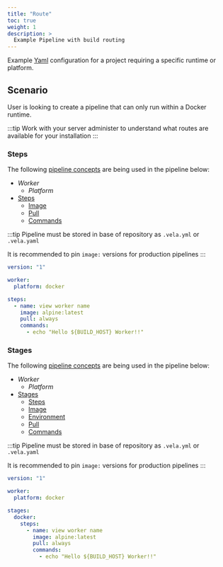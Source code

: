 ```yaml
---
title: "Route"
toc: true
weight: 1
description: >
  Example Pipeline with build routing
---
```


Example [Yaml](https://yaml.org/spec/) configuration for a project requiring a specific runtime or platform.

## Scenario

User is looking to create a pipeline that can only run within a Docker runtime.

:::tip
Work with your server administer to understand what routes are available for your installation
:::

### Steps

The following [pipeline concepts](/docs/usage/tour/tour.md) are being used in the pipeline below:

* *Worker*
  * *Platform*
* [Steps](docs/usage/tour/steps.md)
  * [Image](docs/usage/tour/image.md)
  * [Pull](docs/usage/tour/image.md)
  * [Commands](docs/usage/tour/steps.md)

:::tip
Pipeline must be stored in base of repository as `.vela.yml` or `.vela.yaml`

It is recommended to pin `image:` versions for production pipelines
:::

```yaml
version: "1"

worker:
  platform: docker

steps:
  - name: view worker name
    image: alpine:latest
    pull: always
    commands:
      - echo "Hello ${BUILD_HOST} Worker!!"
```

### Stages

The following [pipeline concepts](/docs/usage/tour/tour.md) are being used in the pipeline below:

* *Worker*
  * *Platform*
* [Stages](docs/usage/tour/stages.md)
  * [Steps](docs/usage/tour/steps.md)
  * [Image](docs/usage/tour/image.md)
  * [Environment](docs/usage/tour/environment.md)
  * [Pull](docs/usage/tour/image.md)
  * [Commands](docs/usage/tour/steps.md)

:::tip
Pipeline must be stored in base of repository as `.vela.yml` or `.vela.yaml`

It is recommended to pin `image:` versions for production pipelines
:::

```yaml
version: "1"

worker:
  platform: docker

stages:
  docker:
    steps:
      - name: view worker name
        image: alpine:latest
        pull: always
        commands:
          - echo "Hello ${BUILD_HOST} Worker!!"
```
